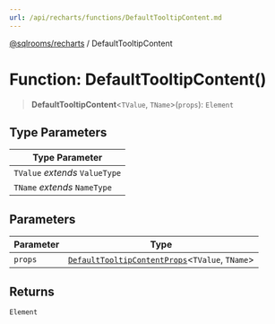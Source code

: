 ```yaml
---
url: /api/recharts/functions/DefaultTooltipContent.md
---
```

[@sqlrooms/recharts](../index.md) / DefaultTooltipContent

# Function: DefaultTooltipContent()

> **DefaultTooltipContent**<`TValue`, `TName`>(`props`): `Element`

## Type Parameters

| Type Parameter |
| ------ |
| `TValue` *extends* `ValueType` |
| `TName` *extends* `NameType` |

## Parameters

| Parameter | Type |
| ------ | ------ |
| `props` | [`DefaultTooltipContentProps`](../interfaces/DefaultTooltipContentProps.md)<`TValue`, `TName`> |

## Returns

`Element`
